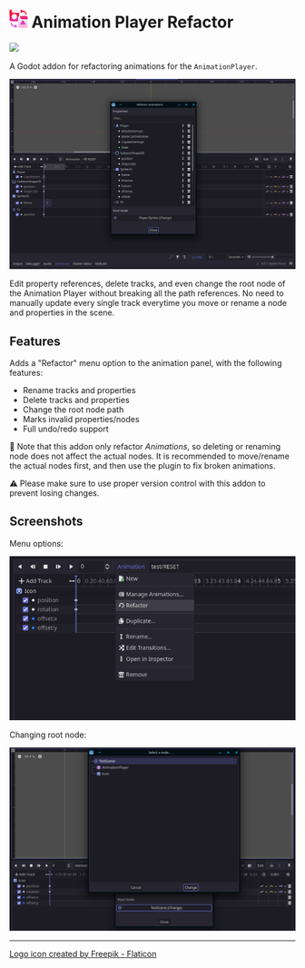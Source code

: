 # <img src="icon.png" height="32px" /> Animation Player Refactor

[<img src="https://img.shields.io/static/v1?label=GODOT%204.0&message=Asset%20Library&color=478CBF&labelColor=FFFFFF&style=for-the-badge&logo=godotengine">](https://godotengine.org/asset-library/asset/1777)

A Godot addon for refactoring animations for the `AnimationPlayer`. 

![Refactor dialogue](screenshots/refactor-dialogue.png)

Edit property references, delete tracks, and even change the root node of the Animation Player without breaking all the path references. No need to manually update every single track everytime you move or rename a node and properties in the scene.


## Features
Adds a "Refactor" menu option to the animation panel, with the following features:
 - Rename tracks and properties
 - Delete tracks and properties
 - Change the root node path
 - Marks invalid properties/nodes
 - Full undo/redo support

📄 Note that this addon only refactor *Animations*, so deleting or renaming node does not affect the actual nodes. It is recommended to move/rename the actual nodes first, and then use the plugin to fix broken animations.

⚠️ Please make sure to use proper version control with this addon to prevent losing changes.

## Screenshots

Menu options:

![New menu option](screenshots/new-menu-option.png)

Changing root node:

![Change root node](screenshots/change-root-node.png)

<hr />

<a href="https://www.flaticon.com/free-icons/refactoring" title="refactoring icons">Logo icon created by Freepik - Flaticon</a>
